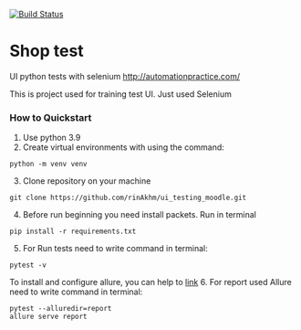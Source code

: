[![Build Status](https://app.travis-ci.com/rinAkhm/ui_testing_moodle.svg?branch=develop)](https://app.travis-ci.com/rinAkhm/ui_testing_moodle)
# Shop test
UI python tests with selenium http://automationpractice.com/

This is project used for training test UI. Just used Selenium

### How to Quickstart
1. Use python 3.9
2. Create virtual environments with using the command:
```
python -m venv venv
```
3. Clone repository on your machine
```
git clone https://github.com/rinAkhm/ui_testing_moodle.git
```
4. Before run beginning you need install packets. Run in terminal
```
pip install -r requirements.txt
```
5. For Run tests need to write command in terminal:
```
pytest -v
```
To install and configure allure, you can help to [link](https://www.youtube.com/watch?v=6qASwPL86MM)
6. For report used Allure need to write command in terminal:
```
pytest --alluredir=report
allure serve report
```

